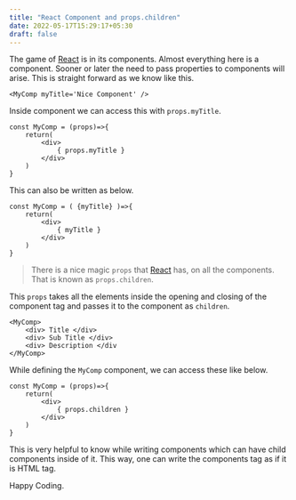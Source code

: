 ```yaml
---
title: "React Component and props.children"
date: 2022-05-17T15:29:17+05:30
draft: false
---
```


The game of [React][1] is in its components. Almost everything here is a component.  Sooner or later the need to pass properties to components will arise. This is straight forward as we know like this.

```
<MyComp myTitle='Nice Component' />
```

Inside component we can access this with `props.myTitle`.

```
const MyComp = (props)=>{	
	return(
		<div>
			{ props.myTitle }
		</div>
	)
}

```

This can also be written as below.


```
const MyComp = ( {myTitle} )=>{	
	return(
		<div>
			{ myTitle }
		</div>
	)
}

```

> There is a nice magic `props` that [React][1] has, on all the components. That is known as `props.children`. 

This `props` takes all the elements inside the opening and closing of the component tag and passes it to the component as `children`.

```
<MyComp>
	<div> Title </div>
	<div> Sub Title </div>
	<div> Description </div
</MyComp>
```

While defining the `MyComp` component, we can access these like below.

```
const MyComp = (props)=>{
	return(
		<div>
			{ props.children }
		</div>
	)
}
```

This is very helpful to know while writing components which can have child components inside of it. This way, one can write the components tag as if it is HTML tag.

Happy Coding.


























[1]: https://reactjs.org/
